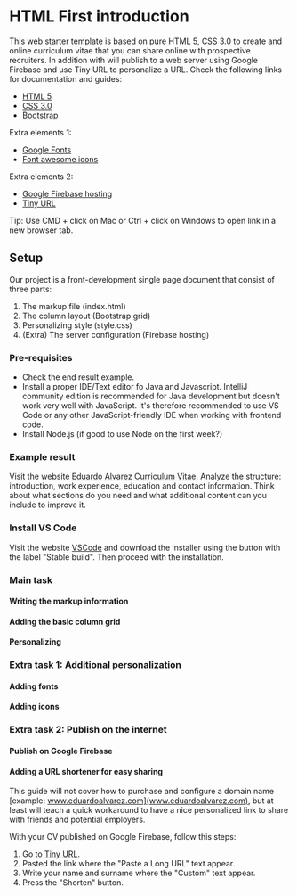 # HTML First introduction
This web starter template is based on pure HTML 5, CSS 3.0 to create and online curriculum vitae that you can share online with prospective recruiters. In addition with will publish to a web server using Google Firebase and use Tiny URL to personalize a URL. Check the following links for documentation and guides:
- [HTML 5](https://www.w3schools.com/html/html5_intro.asp)
- [CSS 3.0](https://www.w3schools.com/css/)
- [Bootstrap](https://getbootstrap.com)

Extra elements 1:
- [Google Fonts](https://fonts.google.com)
- [Font awesome icons](https://fontawesome.com)

Extra elements 2:
- [Google Firebase hosting](https://firebase.google.com/products/hosting/)
- [Tiny URL](https://tiny.cc)

Tip: Use CMD + click on Mac or Ctrl + click on Windows to open link in a new browser tab.

## Setup
Our project is a front-development single page document that consist of three parts:
1. The markup file (index.html)
2. The column layout (Bootstrap grid)
3. Personalizing style (style.css)
4. (Extra) The server configuration (Firebase hosting)

### Pre-requisites
- Check the end result example.
- Install a proper IDE/Text editor fo Java and Javascript. IntelliJ community edition is recommended for Java development but doesn't work very well with JavaScript. It's therefore recommended to use VS Code or any other JavaScript-friendly IDE when working with frontend code.
- Install Node.js (if good to use Node on the first week?)

### Example result
Visit the website [Eduardo Alvarez Curriculum Vitae](http://tiny.cc/eduardo-cv). Analyze the structure: introduction, work experience, education and contact information. Think about what sections do you need and what additional content can you include to improve it.

### Install VS Code
Visit the website [VSCode](https://code.visualstudio.com) and download the installer using the button with the label "Stable build". Then proceed with the installation.

### Main task
#### Writing the markup information

#### Adding the basic column grid

#### Personalizing

### Extra task 1: Additional personalization
#### Adding fonts

#### Adding icons

### Extra task 2: Publish on the internet
#### Publish on Google Firebase

#### Adding a URL shortener for easy sharing
This guide will not cover how to purchase and configure a domain name [example: www.eduardoalvarez.com](www.eduardoalvarez.com), but at least will teach a quick workaround to have a nice personalized link to share with friends and potential employers.

With your CV published on Google Firebase, follow this steps:
1. Go to [Tiny URL](https://tiny.cc). 
2. Pasted the link where the "Paste a Long URL" text appear.
3. Write your name and surname where the "Custom" text appear.
4. Press the "Shorten" button.